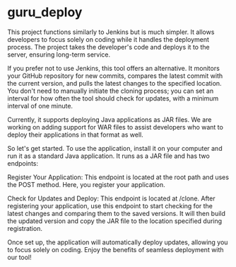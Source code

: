 # guru_deploy

This project functions similarly to Jenkins but is much simpler. It allows developers to focus solely on coding while it handles the deployment process. The project takes the developer's code and deploys it to the server, ensuring long-term service.

If you prefer not to use Jenkins, this tool offers an alternative. It monitors your GitHub repository for new commits, compares the latest commit with the current version, and pulls the latest changes to the specified location. You don't need to manually initiate the cloning process; you can set an interval for how often the tool should check for updates, with a minimum interval of one minute.

Currently, it supports deploying Java applications as JAR files. We are working on adding support for WAR files to assist developers who want to deploy their applications in that format as well.


So let's get started. To use the application, install it on your computer and run it as a standard Java application. It runs as a JAR file and has two endpoints:

Register Your Application: This endpoint is located at the root path and uses the POST method. Here, you register your application.

Check for Updates and Deploy: This endpoint is located at /clone. After registering your application, use this endpoint to start checking for the latest changes and comparing them to the saved versions. It will then build the updated version and copy the JAR file to the location specified during registration.

Once set up, the application will automatically deploy updates, allowing you to focus solely on coding. Enjoy the benefits of seamless deployment with our tool!

